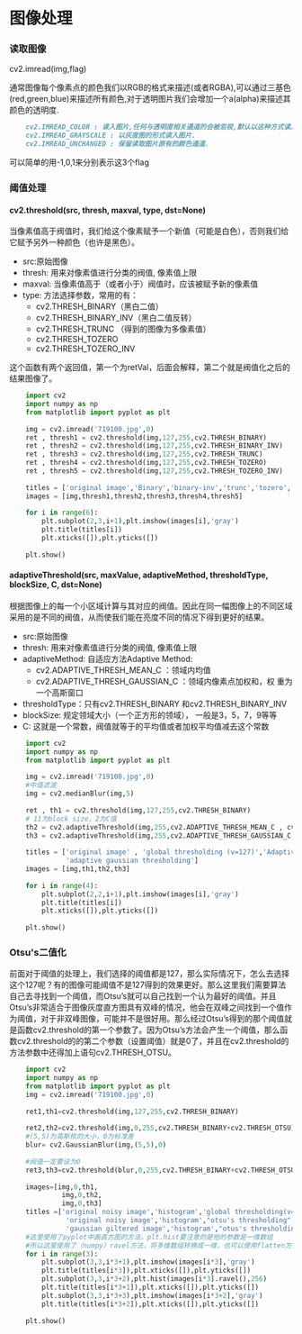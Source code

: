 # 图像处理

### 读取图像
cv2.imread(img,flag)

通常图像每个像素点的颜色我们以RGB的格式来描述(或者RGBA),可以通过三基色(red,green,blue)来描述所有颜色,对于透明图片我们会增加一个a(alpha)来描述其颜色的透明度.
```markdown
    cv2.IMREAD_COLOR : 读入图片,任何与透明度相关通道的会被忽视,默认以这种方式读入.
    cv2.IMREAD_GRAYSCALE : 以灰度图的形式读入图片.
    cv2.IMREAD_UNCHANGED : 保留读取图片原有的颜色通道.
```
可以简单的用-1,0,1来分别表示这3个flag

### 阈值处理

#### cv2.threshold(src, thresh, maxval, type, dst=None)
当像素值高于阀值时，我们给这个像素赋予一个新值（可能是白色），否则我们给它赋予另外一种颜色（也许是黑色）。

- src:原始图像
- thresh: 用来对像素值进行分类的阀值, 像素值上限
- maxval: 当像素值高于（或者小于）阀值时，应该被赋予新的像素值
- type: 方法选择参数，常用的有： 
    - cv2.THRESH_BINARY（黑白二值） 
    - cv2.THRESH_BINARY_INV（黑白二值反转） 
    - cv2.THRESH_TRUNC （得到的图像为多像素值） 
    - cv2.THRESH_TOZERO 
    - cv2.THRESH_TOZERO_INV 

这个函数有两个返回值，第一个为retVal，后面会解释，第二个就是阀值化之后的结果图像了。

```python
    import cv2
    import numpy as np
    from matplotlib import pyplot as plt
    
    img = cv2.imread('719100.jpg',0)
    ret , thresh1 = cv2.threshold(img,127,255,cv2.THRESH_BINARY)
    ret , thresh2 = cv2.threshold(img,127,255,cv2.THRESH_BINARY_INV)
    ret , thresh3 = cv2.threshold(img,127,255,cv2.THRESH_TRUNC)
    ret , thresh4 = cv2.threshold(img,127,255,cv2.THRESH_TOZERO)
    ret , thresh5 = cv2.threshold(img,127,255,cv2.THRESH_TOZERO_INV)
    
    titles = ['original image','Binary','binary-inv','trunc','tozero','tozero-inv']
    images = [img,thresh1,thresh2,thresh3,thresh4,thresh5]
    
    for i in range(6):
        plt.subplot(2,3,i+1),plt.imshow(images[i],'gray')
        plt.title(titles[i])
        plt.xticks([]),plt.yticks([])
    
    plt.show()
```

#### adaptiveThreshold(src, maxValue, adaptiveMethod, thresholdType, blockSize, C, dst=None)
根据图像上的每一个小区域计算与其对应的阀值。因此在同一幅图像上的不同区域采用的是不同的阀值，从而使我们能在亮度不同的情况下得到更好的结果。

- src:原始图像
- thresh: 用来对像素值进行分类的阀值, 像素值上限
- adaptiveMethod: 自适应方法Adaptive Method:
    - cv2.ADAPTIVE_THRESH_MEAN_C ：领域内均值 
    - cv2.ADAPTIVE_THRESH_GAUSSIAN_C ：领域内像素点加权和，权 重为一个高斯窗口
- thresholdType：只有cv2.THRESH_BINARY 和cv2.THRESH_BINARY_INV
- blockSize: 规定领域大小（一个正方形的领域）， 一般是3，5，7，9等等
- C: 这就是一个常数，阀值就等于的平均值或者加权平均值减去这个常数

```python
    import cv2
    import numpy as np
    from matplotlib import pyplot as plt
    
    img = cv2.imread('719100.jpg',0)
    #中值滤波
    img = cv2.medianBlur(img,5)
    
    ret , th1 = cv2.threshold(img,127,255,cv2.THRESH_BINARY)
    # 11为block size，2为C值
    th2 = cv2.adaptiveThreshold(img,255,cv2.ADAPTIVE_THRESH_MEAN_C , cv2.THRESH_BINARY,11,2 )
    th3 = cv2.adaptiveThreshold(img,255,cv2.ADAPTIVE_THRESH_GAUSSIAN_C , cv2.THRESH_BINARY,11,2)
    
    titles = ['original image' , 'global thresholding (v=127)','Adaptive mean thresholding',
              'adaptive gaussian thresholding']
    images = [img,th1,th2,th3]
    
    for i in range(4):
        plt.subplot(2,2,i+1),plt.imshow(images[i],'gray')
        plt.title(titles[i])
        plt.xticks([]),plt.yticks([])
    
    plt.show()
```
### Otsu's二值化
前面对于阈值的处理上，我们选择的阈值都是127，那么实际情况下，怎么去选择这个127呢？有的图像可能阈值不是127得到的效果更好。那么这里我们需要算法自己去寻找到一个阈值，而Otsu’s就可以自己找到一个认为最好的阈值。并且Otsu’s非常适合于图像灰度直方图具有双峰的情况，他会在双峰之间找到一个值作为阈值，对于非双峰图像，可能并不是很好用。那么经过Otsu’s得到的那个阈值就是函数cv2.threshold的第一个参数了。因为Otsu’s方法会产生一个阈值，那么函数cv2.threshold的的第二个参数（设置阈值）就是0了，并且在cv2.threshold的方法参数中还得加上语句cv2.THRESH_OTSU。

```python
    import cv2
    import numpy as np
    from matplotlib import pyplot as plt
    img = cv2.imread('719100.jpg',0)
    
    ret1,th1=cv2.threshold(img,127,255,cv2.THRESH_BINARY)
    
    ret2,th2=cv2.threshold(img,0,255,cv2.THRESH_BINARY+cv2.THRESH_OTSU)
    #(5,5)为高斯核的大小，0为标准差
    blur= cv2.GaussianBlur(img,(5,5),0)
    
    #阀值一定要设为0
    ret3,th3=cv2.threshold(blur,0,255,cv2.THRESH_BINARY+cv2.THRESH_OTSU)
    
    images=[img,0,th1,
             img,0,th2,
             img,0,th3]
    titles =['original noisy image','histogram','global thresholding(v=127)',
              'original noisy image','histogram',"otsu's thresholding",
              'gaussian giltered image','histogram',"otus's thresholding"]
    #这里使用了pyplot中画直方图的方法，plt.hist要注意的是他的参数是一维数组
    #所以这里使用了（numpy）ravel方法，将多维数组转换成一维，也可以使用flatten方法
    for i in range(3):
        plt.subplot(3,3,i*3+1),plt.imshow(images[i*3],'gray')
        plt.title(titles[i*3]),plt.xticks([]),plt.yticks([])
        plt.subplot(3,3,i*3+2),plt.hist(images[i*3].ravel(),256)
        plt.title(titles[i*3+1]),plt.xticks([]),plt.yticks([])
        plt.subplot(3,3,i*3+3),plt.imshow(images[i*3+2],'gray')
        plt.title(titles[i*3+2]),plt.xticks([]),plt.yticks([])
        
    plt.show()
```
